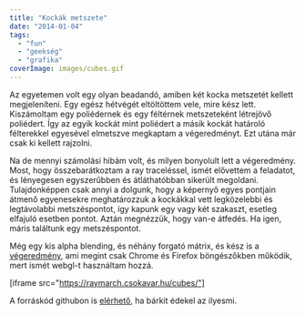 ```yaml
---
title: "Kockák metszete"
date: "2014-01-04"
tags: 
  - "fun"
  - "geekség"
  - "grafika"
coverImage: images/cubes.gif
---
```


Az egyetemen volt egy olyan beadandó, amiben két kocka metszetét kellett megjeleníteni. Egy egész hétvégét eltöltöttem vele, mire kész lett. Kiszámoltam egy poliédernek és egy féltérnek metszeteként létrejövő poliédert. Így az egyik kockát mint poliédert a másik kockát határoló félterekkel egyesével elmetszve megkaptam a végeredményt. Ezt utána már csak ki kellett rajzolni.

Na de mennyi számolási hibám volt, és milyen bonyolult lett a végeredmény. Most, hogy összebarátkoztam a ray traceléssel, ismét elővettem a feladatot, és lényegesen egyszerűbben és átláthatóbban sikerült megoldani. Tulajdonképpen csak annyi a dolgunk, hogy a képernyő egyes pontjain átmenő egyenesekre meghatározzuk a kockákkal vett legközelebbi és legtávolabbi metszéspontot, így kapunk egy vagy két szakaszt, esetleg elfajuló esetben pontot. Aztán megnézzük, hogy van-e átfedés. Ha igen, máris találtunk egy metszéspontot.

Még egy kis alpha blending, és néhány forgató mátrix, és kész is a [végeredmény](https://raymarch.csokavar.hu/cubes/), ami megint csak Chrome és Firefox böngészőkben működik, mert ismét webgl-t használtam hozzá.

[iframe src="https://raymarch.csokavar.hu/cubes/"]

A forráskód githubon is [elérhető](https://github.com/encse/raymarch), ha bárkit édekel az ilyesmi.
